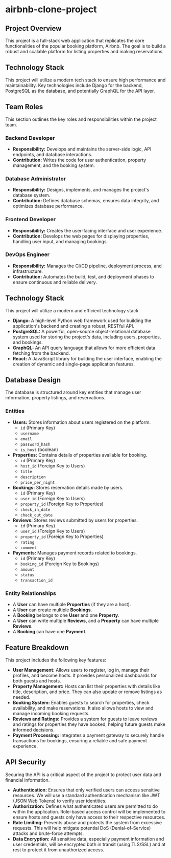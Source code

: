 # airbnb-clone-project

## Project Overview
This project is a full-stack web application that replicates the core functionalities of the popular booking platform, Airbnb. The goal is to build a robust and scalable platform for listing properties and making reservations.

## Technology Stack
This project will utilize a modern tech stack to ensure high performance and maintainability. Key technologies include Django for the backend, PostgreSQL as the database, and potentially GraphQL for the API layer.

## Team Roles
This section outlines the key roles and responsibilities within the project team.

### Backend Developer
*   **Responsibility:** Develops and maintains the server-side logic, API endpoints, and database interactions.
*   **Contribution:** Writes the code for user authentication, property management, and the booking system.

### Database Administrator
*   **Responsibility:** Designs, implements, and manages the project's database system.
*   **Contribution:** Defines database schemas, ensures data integrity, and optimizes database performance.

### Frontend Developer
*   **Responsibility:** Creates the user-facing interface and user experience.
*   **Contribution:** Develops the web pages for displaying properties, handling user input, and managing bookings.

### DevOps Engineer
*   **Responsibility:** Manages the CI/CD pipeline, deployment process, and infrastructure.
*   **Contribution:** Automates the build, test, and deployment phases to ensure continuous and reliable delivery.

## Technology Stack
This project will utilize a modern and efficient technology stack.

*   **Django:** A high-level Python web framework used for building the application's backend and creating a robust, RESTful API.
*   **PostgreSQL:** A powerful, open-source object-relational database system used for storing the project's data, including users, properties, and bookings.
*   **GraphQL:** An API query language that allows for more efficient data fetching from the backend.
*   **React:** A JavaScript library for building the user interface, enabling the creation of dynamic and single-page application features.
## Database Design
The database is structured around key entities that manage user information, property listings, and reservations.

### Entities
*   **Users:** Stores information about users registered on the platform.
    *   `id` (Primary Key)
    *   `username`
    *   `email`
    *   `password_hash`
    *   `is_host` (boolean)
*   **Properties:** Contains details of properties available for booking.
    *   `id` (Primary Key)
    *   `host_id` (Foreign Key to Users)
    *   `title`
    *   `description`
    *   `price_per_night`
*   **Bookings:** Stores reservation details made by users.
    *   `id` (Primary Key)
    *   `user_id` (Foreign Key to Users)
    *   `property_id` (Foreign Key to Properties)
    *   `check_in_date`
    *   `check_out_date`
*   **Reviews:** Stores reviews submitted by users for properties.
    *   `id` (Primary Key)
    *   `user_id` (Foreign Key to Users)
    *   `property_id` (Foreign Key to Properties)
    *   `rating`
    *   `comment`
*   **Payments:** Manages payment records related to bookings.
    *   `id` (Primary Key)
    *   `booking_id` (Foreign Key to Bookings)
    *   `amount`
    *   `status`
    *   `transaction_id`

### Entity Relationships
*   A **User** can have multiple **Properties** (if they are a host).
*   A **User** can create multiple **Bookings**.
*   A **Booking** belongs to one **User** and one **Property**.
*   A **User** can write multiple **Reviews**, and a **Property** can have multiple **Reviews**.
*   A **Booking** can have one **Payment**.

## Feature Breakdown
This project includes the following key features:

*   **User Management:** Allows users to register, log in, manage their profiles, and become hosts. It provides personalized dashboards for both guests and hosts.
*   **Property Management:** Hosts can list their properties with details like title, description, and price. They can also update or remove listings as needed.
*   **Booking System:** Enables guests to search for properties, check availability, and make reservations. It also allows hosts to view and manage incoming booking requests.
*   **Reviews and Ratings:** Provides a system for guests to leave reviews and ratings for properties they have booked, helping future guests make informed decisions.
*   **Payment Processing:** Integrates a payment gateway to securely handle transactions for bookings, ensuring a reliable and safe payment experience.

## API Security
Securing the API is a critical aspect of the project to protect user data and financial information.

*   **Authentication:** Ensures that only verified users can access sensitive resources. We will use a standard authentication mechanism like JWT (JSON Web Tokens) to verify user identities.
*   **Authorization:** Defines what authenticated users are permitted to do within the application. Role-based access control will be implemented to ensure hosts and guests only have access to their respective resources.
*   **Rate Limiting:** Prevents abuse and protects the system from excessive requests. This will help mitigate potential DoS (Denial-of-Service) attacks and brute-force attempts.
*   **Data Encryption:** All sensitive data, especially payment information and user credentials, will be encrypted both in transit (using TLS/SSL) and at rest to protect it from unauthorized access.

